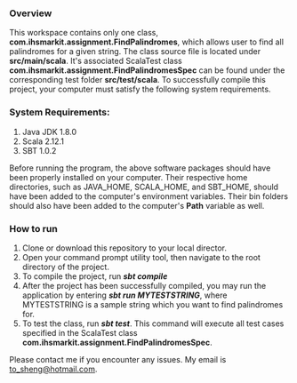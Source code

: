 ### Overview

This workspace contains only one class, **com.ihsmarkit.assignment.FindPalindromes**, which allows user to find all palindromes for a given string. The class source file is located under **src/main/scala**. It's associated ScalaTest class **com.ihsmarkit.assignment.FindPalindromesSpec** can be found under the corresponding test folder **src/test/scala**. To successfully compile this project, your computer must satisfy the following system requirements.

### System Requirements:
1) Java JDK 1.8.0
2) Scala 2.12.1
3) SBT 1.0.2

Before running the program, the above software packages should have been properly installed on your computer. Their respective home directories, such as JAVA_HOME, SCALA_HOME, and SBT_HOME, should have been added to the computer's environment variables. Their bin folders should also have been added to the computer's **Path** variable as well.

### How to run

1) Clone or download this repository to your local director.
2) Open your command prompt utility tool, then navigate to the root directory of the project.
3) To compile the project, run ***sbt compile***
4) After the project has been successfully compiled, you may run the application by entering ***sbt run MYTESTSTRING***, where MYTESTSTRING is a sample string which you want to find palindromes for.
5) To test the class, run ***sbt test***. This command will execute all test cases specified in the ScalaTest class **com.ihsmarkit.assignment.FindPalindromesSpec**.

Please contact me if you encounter any issues. My email is to_sheng@hotmail.com.
